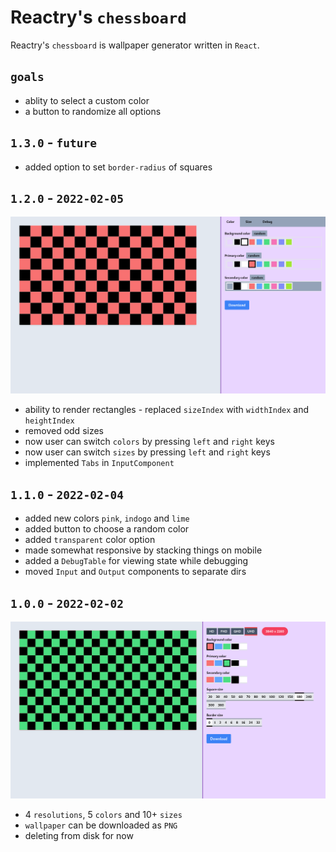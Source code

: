 
# Reactry's `chessboard`
Reactry's `chessboard` is wallpaper generator written in `React`.

## `goals`
* ablity to select a custom color
* a button to randomize all options

## `1.3.0` - `future`
* added option to set `border-radius` of squares

## `1.2.0` - `2022-02-05`
<img src="https://raw.githubusercontent.com/reactry/chessboard/master/img/1.2.0.png">

* ability to render rectangles - replaced `sizeIndex` with `widthIndex` and `heightIndex`
* removed odd sizes
* now user can switch `colors` by pressing `left` and `right` keys
* now user can switch `sizes` by pressing `left` and `right` keys
* implemented `Tabs` in `InputComponent`

## `1.1.0` - `2022-02-04`
* added new colors `pink`, `indogo` and `lime`
* added button to choose a random color
* added `transparent` color option
* made somewhat responsive by stacking things on mobile
* added a `DebugTable` for viewing state while debugging
* moved `Input` and `Output` components to separate dirs


## `1.0.0` - `2022-02-02`
<img src="https://raw.githubusercontent.com/reactry/chessboard/master/img/1.0.0.png">

* 4 `resolutions`, 5 `colors` and 10+ `sizes`
* `wallpaper` can be downloaded as `PNG`
* deleting from disk for now


